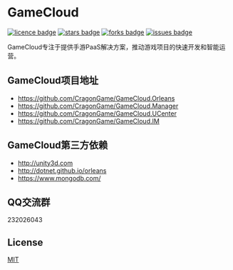 ﻿# GameCloud
[![licence badge]][licence]
[![stars badge]][stars]
[![forks badge]][forks]
[![issues badge]][issues]

GameCloud专注于提供手游PaaS解决方案，推动游戏项目的快速开发和智能运营。

## GameCloud项目地址
- https://github.com/CragonGame/GameCloud.Orleans 
- https://github.com/CragonGame/GameCloud.Manager
- https://github.com/CragonGame/GameCloud.UCenter 
- https://github.com/CragonGame/GameCloud.IM 

## GameCloud第三方依赖
- http://unity3d.com
- http://dotnet.github.io/orleans
- https://www.mongodb.com/

## QQ交流群
232026043

## License
[MIT](/LICENSE)

[licence badge]:https://img.shields.io/badge/license-MIT-blue.svg
[stars badge]:https://img.shields.io/github/stars/CragonGame/GameCloud.Manager.svg
[forks badge]:https://img.shields.io/github/forks/CragonGame/GameCloud.Manager.svg
[issues badge]:https://img.shields.io/github/issues/CragonGame/GameCloud.Manager.svg

[licence]:https://github.com/CragonGame/GameCloud.Manager/blob/master/LICENSE
[stars]:https://github.com/CragonGame/GameCloud.Manager/stargazers
[forks]:https://github.com/CragonGame/GameCloud.Manager/network
[issues]:https://github.com/CragonGame/GameCloud.Manager/issues
